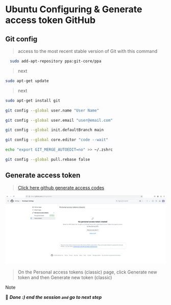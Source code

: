 # Ubuntu Configuring & Generate access token GitHub

## Git config

>access to the most recent stable version of Git with this command

```bash
  sudo add-apt-repository ppa:git-core/ppa
```

>next

```bash
sudo apt-get update
```

>next

```bash
sudo apt-get install git
```

```bash
git config --global user.name "User Name"
```

```bash
git config --global user.email "user@email.com"
```

```bash
git config --global init.defaultBranch main
```

```bash
git config --global core.editor "code --wait"
```

```bash
echo "export GIT_MERGE_AUTOEDIT=no" >> ~/.zshrc
```

```bash
git config --global pull.rebase false
```

## Generate access token

>[Click here github generate access codes](https://github.com/settings/tokens)

![generate access codes 1](../Assets/generate-access-codes-1.png)

>On the Personal access tokens (classic) page, click Generate new token and then Generate new token (classic)


>[!NOTE]
> 📌 ***Done :) end the session `and` go to next step***
